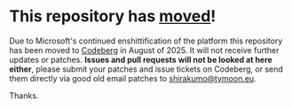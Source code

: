 # This repository has [moved](https://shirakumo.org/projects/markless-cm)!
Due to Microsoft's continued enshittification of the platform this repository has been moved to [Codeberg](https://shirakumo.org/projects/markless-cm) in August of 2025. It will not receive further updates or patches. **Issues and pull requests will not be looked at here either**, please submit your patches and issue tickets on Codeberg, or send them directly via good old email patches to [shirakumo@tymoon.eu](mailto:shirakumo@tymoon.eu).

Thanks.